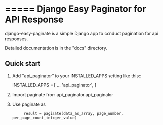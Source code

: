 =====
Django Easy Paginator for API Response
=====

django-easy-paginate is a simple Django app to conduct pagination for api responses. 

Detailed documentation is in the "docs" directory.

Quick start
-----------

1. Add "api_paginator" to your INSTALLED_APPS setting like this::

    INSTALLED_APPS = [
        ...
        'api_paginator',
    ]

2. Import paginate from api_paginator.api_paginator

3. Use paginate as 
            
            result = paginate(data_as_array, page_number, per_page_count_integer_value)
